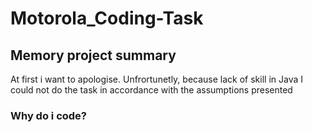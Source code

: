 # Motorola_Coding-Task
 <h2>Memory project summary</h2>
 At first i want to apologise. Unfrortunetly, because lack of skill in Java I could not do the task in accordance with the assumptions presented
<h3>Why do i code?</h3>
